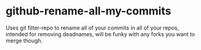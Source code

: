 # github-rename-all-my-commits
Uses git filter-repo to rename all of your commits in all of your repos, intended for removing deadnames, will be funky with any forks you want to merge though.
